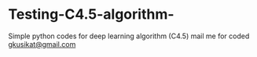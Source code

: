 # Testing-C4.5-algorithm-
Simple python codes for deep learning algorithm (C4.5)
mail me for coded
gkusikat@gmail.com 
